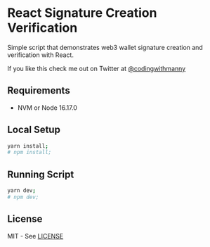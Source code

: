 # React Signature Creation Verification

Simple script that demonstrates web3 wallet signature creation and verification with React.

If you like this check me out on Twitter at [@codingwithmanny](https://twitter.com/codingwithmanny)

## Requirements

- NVM or Node 16.17.0

## Local Setup

```bash
yarn install;
# npm install;
```

## Running Script

```bash
yarn dev;
# npm dev;
```

## License

MIT - See [LICENSE](https://github.com/codingwithmanny/react-signature-creation-verification/blob/main/LICENSE)